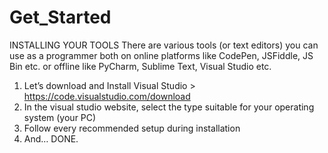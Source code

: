 # Get_Started

INSTALLING YOUR TOOLS
There are various tools (or text editors) you can use as a programmer both on online platforms like CodePen, JSFiddle, JS Bin etc. or offline like PyCharm, Sublime Text, Visual Studio etc.

1)	Let’s download and Install Visual Studio > https://code.visualstudio.com/download 
2)	In the visual studio website, select the type suitable for your operating system (your PC)
3)	Follow every recommended setup during installation
4)	And… DONE.
